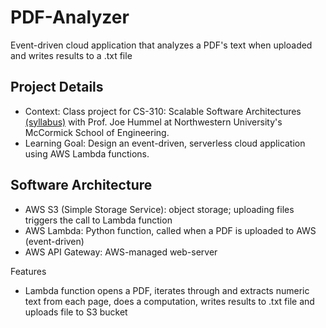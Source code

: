 # PDF-Analyzer
Event-driven cloud application that analyzes a PDF's text when uploaded and writes results to a .txt file

## Project Details
- Context: Class project for CS-310: Scalable Software Architectures [(syllabus)](https://www.dropbox.com/s/ltwtt7p91qutv5t/cs310-Syllabus.pdf?dl=0) with Prof. Joe Hummel at Northwestern University's McCormick School of Engineering.
- Learning Goal: Design an event-driven, serverless cloud application using AWS Lambda functions.

## Software Architecture
- AWS S3 (Simple Storage Service): object storage; uploading files triggers the call to Lambda function
- AWS Lambda: Python function, called when a PDF is uploaded to AWS (event-driven)
- AWS API Gateway: AWS-managed web-server

Features 
- Lambda function opens a PDF, iterates through and extracts numeric text from each page, does a computation, writes results to .txt file and uploads file to S3 bucket
